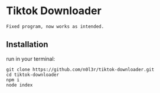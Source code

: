 <h1 style="align: center;">Tiktok Downloader</h1>

```
Fixed program, now works as intended.
```

<h2>Installation</h2>
run in your terminal:

```
git clone https://github.com/n0l3r/tiktok-downloader.git
cd tiktok-downloader
npm i
node index
```
